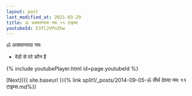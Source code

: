```yaml
---
layout: post
last_modified_at: 2021-03-29
title: ॐ असमाम्नाया नमः ११ टाइम्स
youtubeId: 53fCJVPn3hw
---
```

 
 
 ॐ असमाम्नाया नमः  
 
 -  वेदों से परे कौन है 
 
  
 
  
 
 
 
 
 
 


{% include youtubePlayer.html id=page.youtubeId %}
 
[Next]({{ site.baseurl }}{% link  split1/_posts/2014-09-05-ॐ तीर्थ देवया नमः ११ टाइम्स.md%})
 
